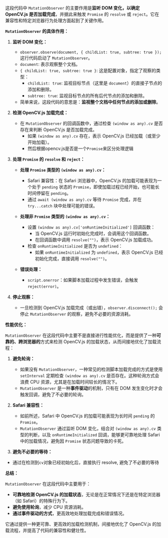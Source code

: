 这段代码中 `MutationObserver` 的主要作用是**监听 DOM 变化，以确定 OpenCV.js 是否加载完成**，并据此来触发 `Promise` 的 `resolve` 或 `reject`。它在兼容性和特定浏览器行为处理方面起到了关键作用。

**`MutationObserver` 的具体作用：**

1.  **监听 DOM 变化：**

    *   `observer.observe(document, { childList: true, subtree: true });` 这行代码启动了 `MutationObserver`。
    *   `document`: 表示观察整个文档。
    *   `{ childList: true, subtree: true }`: 这是配置对象，指定了观察的类型：
        *   `childList: true`: 监视目标节点（这里是 `document`）的直接子节点的添加和删除。
        *   `subtree: true`: 监视目标节点的所有后代节点的添加和删除。
    *   简单来说，这段代码的意思是：**监视整个文档中任何节点的添加或删除**。

2.  **检测 OpenCV.js 加载完成：**

    *   在 `MutationObserver` 的回调函数中，通过检查 `(window as any).cv` 是否存在来判断 OpenCV.js 是否加载完成。
        *   如果 `(window as any).cv` 存在，表示 OpenCV.js 已经加载（或至少开始加载）。
        *   然后根据opencv.js是否是一个`Promise`来区分处理逻辑

3.  **处理 `Promise` 的 `resolve` 和 `reject`：**

    *   **处理 `Promise` 类型的 `(window as any).cv`：**
        *   Safari 兼容性：在 Safari 浏览器中，OpenCV.js 的加载可能表现为一个处于 `pending` 状态的 `Promise`，即使加载过程已经开始，也可能长时间停留在 `pending`。
        *   通过 `await (window as any).cv` 等待 `Promise` 完成，并在 `try...catch` 块中处理可能的错误。

    *   **处理非 `Promise` 类型的 `(window as any).cv`：**
        *   设置 `(window as any).cv['onRuntimeInitialized']` 回调函数：
            *   当 OpenCV.js 运行时初始化完成时，会调用这个回调函数。
            *   在回调函数中调用 `resolve("")`，表示 OpenCV.js 加载成功。
        *   检查 `onRuntimeInitialized` 是否为 `undefined`：
            *   如果 `onRuntimeInitialized` 为 `undefined`，表示 OpenCV.js 已经初始化完成，直接调用 `resolve("")`。

    *   **错误处理：**
        *   `script.onerror`：如果脚本加载过程中发生错误，会触发 `reject(error)`。

4.  **停止观察：**

    *   一旦检测到 OpenCV.js 加载完成（或出错），`observer.disconnect();` 会停止 `MutationObserver` 的观察，避免不必要的资源消耗。

**性能优化：**

`MutationObserver` 在这段代码中主要不是直接进行性能优化，而是提供了一种**可靠的、跨浏览器的**方式来检测 OpenCV.js 的加载状态，从而间接地优化了加载流程：

1.  **避免轮询：**

    *   如果没有 `MutationObserver`，一种常见的检测脚本加载完成的方式是使用 `setInterval` 定期检查 `(window as any).cv` 是否存在。这种轮询方式会浪费 CPU 资源，尤其是在加载时间较长的情况下。
    *   `MutationObserver` 是一种**事件驱动**的机制，只有在 DOM 发生变化时才会触发回调，避免了不必要的轮询。

2.  **Safari 兼容性：**

    *   如前所述，Safari 中 OpenCV.js 的加载可能表现为长时间 `pending` 的 `Promise`。
    *   `MutationObserver` 通过监听 DOM 变化，结合对 `(window as any).cv` 类型的判断，以及 `onRuntimeInitialized` 回调，能够更可靠地处理 Safari 中的加载情况，避免因 `Promise` 状态问题导致的卡死。

3.  **避免不必要的等待：**

   * 通过在检测到`cv`对象已经初始化后，直接执行 resolve, 避免了不必要的等待

**总结：**

`MutationObserver` 在这段代码中主要用于：

*   **可靠地检测 OpenCV.js 的加载状态**，无论是在正常情况下还是在特定浏览器（如 Safari）的特殊行为下。
*   **避免使用轮询**，减少 CPU 资源消耗。
*   **通过事件驱动的方式**，更高效地处理加载完成和错误情况。

它通过提供一种更可靠、更高效的加载检测机制，间接地优化了 OpenCV.js 的加载流程，并提高了代码的兼容性和健壮性。
